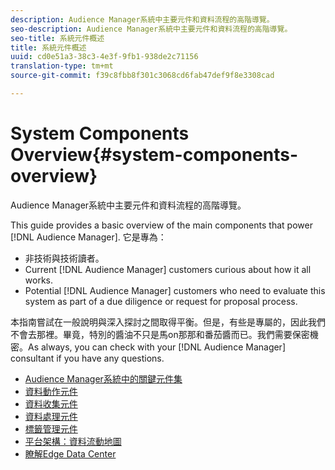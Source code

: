 ```yaml
---
description: Audience Manager系統中主要元件和資料流程的高階導覽。
seo-description: Audience Manager系統中主要元件和資料流程的高階導覽。
seo-title: 系統元件概述
title: 系統元件概述
uuid: cd0e51a3-38c3-4e3f-9fb1-938de2c71156
translation-type: tm+mt
source-git-commit: f39c8fbb8f301c3068cd6fab47def9f8e3308cad

---
```



# System Components Overview{#system-components-overview}

Audience Manager系統中主要元件和資料流程的高階導覽。

<!-- 

c_compintro.xml

 -->

This guide provides a basic overview of the main components that power [!DNL Audience Manager]. 它是專為：

* 非技術與技術讀者。
* Current [!DNL Audience Manager] customers curious about how it all works.
* Potential [!DNL Audience Manager] customers who need to evaluate this system as part of a due diligence or request for proposal process.

本指南嘗試在一般說明與深入探討之間取得平衡。但是，有些是專屬的，因此我們不會去那裡。畢竟，特別的醬油不只是馬on那那和番茄醬而已。我們需要保密機密。As always, you can check with your [!DNL Audience Manager] consultant if you have any questions.

* [Audience Manager系統中的關鍵元件集](/help/using/reference/system-components/components-stack.md)
* [資料動作元件](/help/using/reference/system-components/components-data-action.md)
* [資料收集元件](/help/using/reference/system-components/components-data-collection.md)
* [資料處理元件](/help/using/reference/system-components/components-data-processing.md)
* [標籤管理元件](/help/using/reference/system-components/components-tag-management.md)
* [平台架構：資料流動地圖](/help/using/reference/system-components/components-platform-architecture.md)
* [瞭解Edge Data Center](/help/using/reference/system-components/components-edge.md)

